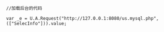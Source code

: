 ```
//加载后台的代码
```

```
var _e = U.A.Request("http://127.0.0.1:8080/us.mysql.php", (["SelecInfo"])).value;
```



